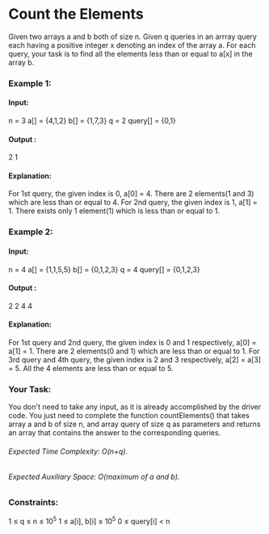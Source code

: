 # Count the Elements
Given two arrays a and b both of size n. Given q queries in an arrray query each having a positive integer x denoting an index of the array a. For each query, your task is to find all the elements less than or equal to a[x] in the array b.

### Example 1:
#### Input:
n = 3
a[] = {4,1,2}
b[] = {1,7,3}
q = 2
query[] = {0,1}
#### Output : 
2
1
#### Explanation: 
For 1st query, the given index is 0, a[0] = 4. There are 2 elements(1 and 3) which are less than or equal to 4.
For 2nd query, the given index is 1, a[1] = 1. There exists only 1 element(1) which is less than or equal to 1.

### Example 2:
#### Input:
n = 4
a[] = {1,1,5,5}
b[] = {0,1,2,3}
q = 4
query[] = {0,1,2,3}
#### Output : 
2
2
4
4
#### Explanation: 
For 1st query and 2nd query, the given index is 0 and 1 respectively, a[0] = a[1] = 1. There are 2 elements(0 and 1) which are less than or equal to 1. 
For 3rd query and 4th query, the given index is 2 and 3 respectively, a[2] = a[3] = 5. All the 4 elements are less than or equal to 5.   

### Your Task:
You don't need to take any input, as it is already accomplished by the driver code. You just need to complete the function countElements() that takes array a and b of size n, and array query of size q as parameters and returns an array that contains the answer to the corresponding queries. 

###### Expected Time Complexity: O(n+q).
###### Expected Auxiliary Space: O(maximum of a and b).

### Constraints:
1 ≤ q ≤ n ≤ $`10^5`$
1 ≤ a[i], b[i] ≤ $`10^5`$
0 ≤ query[i] < n

